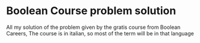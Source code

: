 # Boolean Course problem solution

All my solution of the problem given by the gratis course from Boolean Careers,
The course is in italian, so most of the term will be in that language
